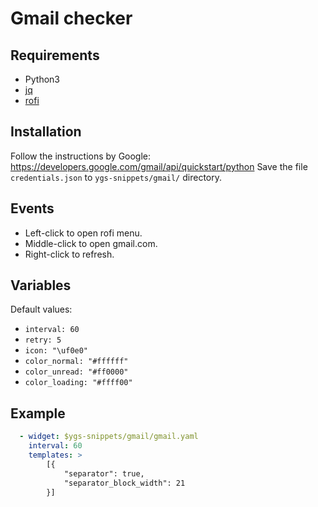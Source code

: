 # Gmail checker

## Requirements
 - Python3
 - [jq](https://stedolan.github.io/jq/)
 - [rofi](https://github.com/davatorium/rofi)

## Installation

Follow the instructions by Google: https://developers.google.com/gmail/api/quickstart/python
Save the file `credentials.json` to `ygs-snippets/gmail/` directory.

## Events

- Left-click to open rofi menu.
- Middle-click to open gmail.com.
- Right-click to refresh.

## Variables
Default values:
- `interval: 60`
- `retry: 5`
- `icon: "\uf0e0"`
- `color_normal: "#ffffff"`
- `color_unread: "#ff0000"`
- `color_loading: "#ffff00"`

## Example
```yml
  - widget: $ygs-snippets/gmail/gmail.yaml
    interval: 60
    templates: >
        [{
            "separator": true,
            "separator_block_width": 21
        }]
```
